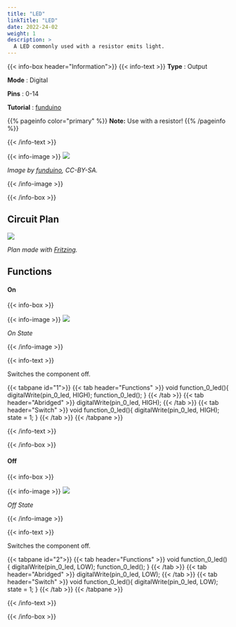 ```yaml
---
title: "LED"
linkTitle: "LED"
date: 2022-24-02
weight: 1
description: >
  A LED commonly used with a resistor emits light.
---
```


{{< info-box header="Information">}}
{{< info-text >}}
  **Type** : Output

  **Mode** : Digital

  **Pins** : 0-14

  **Tutorial** : [funduino](https://funduino.de/nr-2-wechselblinker) 

  {{% pageinfo color="primary" %}}
**Note:** Use with a resistor!
{{% /pageinfo %}}

  {{< /info-text >}}

  {{< info-image >}}
   ![](https://funduinoshop.com/media/image/ec/82/a4/led_gruen_gelb_blau_rot_weiss_5mm.png)
   
   _Image by [funduino](https://funduinoshop.com/media/image/ec/82/a4/led_gruen_gelb_blau_rot_weiss_5mm.png), CC-BY-SA._

  {{< /info-image >}}

{{< /info-box >}}

## Circuit Plan
![](/docs/connectionplan/steckplan_LED.png)
   
   _Plan made with [Fritzing](https://fritzing.org/)._

## Functions

#### On

{{< info-box >}}

  {{< info-image >}}
   ![](/docs/components/led_on.png)
   
   _On State_

  {{< /info-image >}}

{{< info-text >}}

Switches the component off.
  
  {{< tabpane id="1">}}
  {{< tab header="Functions" >}}
void function_0_led(){
digitalWrite(pin_0_led, HIGH);
function_0_led();
}
  {{< /tab >}}
  {{< tab header="Abridged" >}}
digitalWrite(pin_0_led, HIGH);
  {{< /tab >}}
  {{< tab header="Switch" >}}
void function_0_led(){
digitalWrite(pin_0_led, HIGH);
state = 1;
}
  {{< /tab >}}
{{< /tabpane >}}

  {{< /info-text >}}

{{< /info-box >}}

#### Off

{{< info-box >}}

  {{< info-image >}}
   ![](/docs/components/led_off.png)
   
   _Off State_

  {{< /info-image >}}

{{< info-text >}}

  Switches the component off.
  
  {{< tabpane id="2">}}
  {{< tab header="Functions" >}}
void function_0_led(){
digitalWrite(pin_0_led, LOW);
function_0_led();
}
  {{< /tab >}}
  {{< tab header="Abridged" >}}
digitalWrite(pin_0_led, LOW);
  {{< /tab >}}
  {{< tab header="Switch" >}}
void function_0_led(){
digitalWrite(pin_0_led, LOW);
state = 1;
}
  {{< /tab >}}
{{< /tabpane >}}

  {{< /info-text >}}

{{< /info-box >}}
